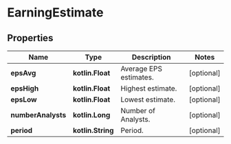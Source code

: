
# EarningEstimate

## Properties
Name | Type | Description | Notes
------------ | ------------- | ------------- | -------------
**epsAvg** | **kotlin.Float** | Average EPS estimates. |  [optional]
**epsHigh** | **kotlin.Float** | Highest estimate. |  [optional]
**epsLow** | **kotlin.Float** | Lowest estimate. |  [optional]
**numberAnalysts** | **kotlin.Long** | Number of Analysts. |  [optional]
**period** | **kotlin.String** | Period. |  [optional]



